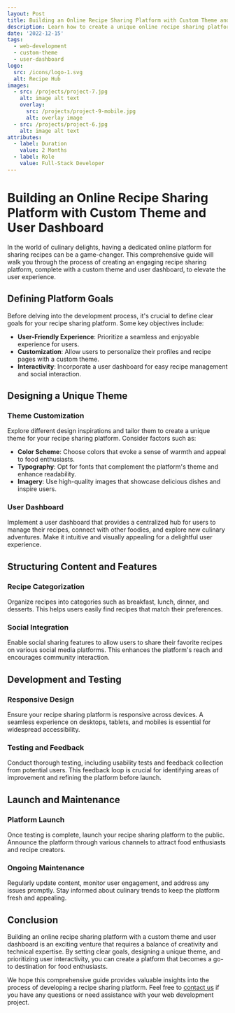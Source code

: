 ```yaml
---
layout: Post
title: Building an Online Recipe Sharing Platform with Custom Theme and User Dashboard
description: Learn how to create a unique online recipe sharing platform, complete with a custom theme and user dashboard, to enhance user engagement.
date: '2022-12-15'
tags:
  - web-development
  - custom-theme
  - user-dashboard
logo:
  src: /icons/logo-1.svg
  alt: Recipe Hub
images:
  - src: /projects/project-7.jpg
    alt: image alt text
    overlay:
      src: /projects/project-9-mobile.jpg
      alt: overlay image
  - src: /projects/project-6.jpg
    alt: image alt text
attributes:
  - label: Duration
    value: 2 Months
  - label: Role
    value: Full-Stack Developer
---
```


# Building an Online Recipe Sharing Platform with Custom Theme and User Dashboard

In the world of culinary delights, having a dedicated online platform for sharing recipes can be a game-changer. This comprehensive guide will walk you through the process of creating an engaging recipe sharing platform, complete with a custom theme and user dashboard, to elevate the user experience.

## Defining Platform Goals

Before delving into the development process, it's crucial to define clear goals for your recipe sharing platform. Some key objectives include:

- **User-Friendly Experience**: Prioritize a seamless and enjoyable experience for users.
- **Customization**: Allow users to personalize their profiles and recipe pages with a custom theme.
- **Interactivity**: Incorporate a user dashboard for easy recipe management and social interaction.

## Designing a Unique Theme

### Theme Customization

Explore different design inspirations and tailor them to create a unique theme for your recipe sharing platform. Consider factors such as:

- **Color Scheme**: Choose colors that evoke a sense of warmth and appeal to food enthusiasts.
- **Typography**: Opt for fonts that complement the platform's theme and enhance readability.
- **Imagery**: Use high-quality images that showcase delicious dishes and inspire users.

### User Dashboard

Implement a user dashboard that provides a centralized hub for users to manage their recipes, connect with other foodies, and explore new culinary adventures. Make it intuitive and visually appealing for a delightful user experience.

## Structuring Content and Features

### Recipe Categorization

Organize recipes into categories such as breakfast, lunch, dinner, and desserts. This helps users easily find recipes that match their preferences.

### Social Integration

Enable social sharing features to allow users to share their favorite recipes on various social media platforms. This enhances the platform's reach and encourages community interaction.

## Development and Testing

### Responsive Design

Ensure your recipe sharing platform is responsive across devices. A seamless experience on desktops, tablets, and mobiles is essential for widespread accessibility.

### Testing and Feedback

Conduct thorough testing, including usability tests and feedback collection from potential users. This feedback loop is crucial for identifying areas of improvement and refining the platform before launch.

## Launch and Maintenance

### Platform Launch

Once testing is complete, launch your recipe sharing platform to the public. Announce the platform through various channels to attract food enthusiasts and recipe creators.

### Ongoing Maintenance

Regularly update content, monitor user engagement, and address any issues promptly. Stay informed about culinary trends to keep the platform fresh and appealing.

## Conclusion

Building an online recipe sharing platform with a custom theme and user dashboard is an exciting venture that requires a balance of creativity and technical expertise. By setting clear goals, designing a unique theme, and prioritizing user interactivity, you can create a platform that becomes a go-to destination for food enthusiasts.

We hope this comprehensive guide provides valuable insights into the process of developing a recipe sharing platform. Feel free to [contact us](mailto:addictedarun4@gmail.com) if you have any questions or need assistance with your web development project.
